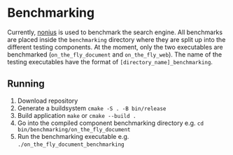 <a id="top"></a>
# Benchmarking

Currently, [nonius](https://nonius.io) is used to benchmark the search engine. All benchmarks are placed inside the `benchmarking` directory where they are split up into the different testing components. At the moment, only the two executables are benchmarked (`on_the_fly_document` and `on_the_fly_web`). The name of the testing executables have the format of `[directory_name]_benchmarking`.

## Running
1. Download repository
2. Generate a buildsystem `cmake -S . -B bin/release`
3. Build application `make` or `cmake --build .`
4. Go into the compiled component benchmarking directory e.g. `cd bin/benchmarking/on_the_fly_document`
4. Run the benchmarking executable e.g. `./on_the_fly_document_benchmarking`